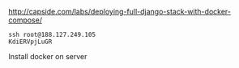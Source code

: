 http://capside.com/labs/deploying-full-django-stack-with-docker-compose/

```
ssh root@188.127.249.105
KdiERVpjLuGR
```

Install docker on server